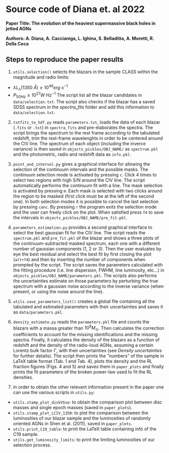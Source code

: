 # Source code of Diana et. al 2022

**Paper Title: The evolution of the heaviest supermassive black holes in jetted AGNs**

**Authors: A. Diana, A. Caccianiga, L. Ighina, S. Belladitta, A. Moretti, R. Della Ceca**

## Steps to reproduce the paper results

1.   `utils.selection()` selects the blazars in the sample CLASS within the magnitude and radio limits:
- $\lambda L_\lambda(1350\ Å) \geq 10^{46} erg\ s^{-1}$
- $P_{5 GHz} \geq 10^{27} W\ Hz^{-1}$
The script list all the blazar candidates in `data/selection.txt`.
The script also checks if the blazar has a saved SDSS spectrum in the *spectra_fits* folder and add this information to `data/selection.txt`.
2.   `txtfits_to_hdf.py` reads `parameters.txt`, loads the data of each blazar (`.fits` or `.txt`) in `spectra_fits` and pre-elaborates the spectra.
The script brings the spectrum to the rest frame according to the tabulated redshift, trim the rest-frame wavelenghts in order to be centered around the CIV line.
The spectrum of each object (including the inverce variance) is then saved in `objects_pickles/OBJ_NAME/` as `spectrum.pkl` and the photometric, radio and redshift data as `info.pkl`.
3.   `point_and_interval.py` gives a graphical interface for allowing the selection of the continuum intervals and the possible masks. The continuum selection mode is activated by pressing `c`.
Click 4 times to select two regions with high S/N around the CIV line.
The script automatically performs the continuum fit with a line.
The mask selection is activated by pressing `m`.
Each mask is selected with two clicks around the region to be masked (first click must be at the left of the second one).
In both selection modes it is possible to cancel the last selection by pressing `canc`.
By pressing `r` the program exits the selection mode and the user can freely click on the plot.
When satisfied press `f4` to save the intervals in `objects_pickles/OBJ_NAME/pre_fit.pkl`.

4.   `parameters_estimation.py` provides a second graphical interface to select the best gaussian fit for the CIV line.
The script reads the `spectrum.pkl` and `pre_fit.pkl` of the blazar and shows a three plots of the continuum-subtracted masked spectrum, each one with a different number of gaussian components (1, 2 or 3). Then the user evaluates by eye the best residual and select the best fit by first closing the plot (`alt+f4`) and then by inserting the number of components when prompted by the script.
The script saves the parameters calculated with the fitting procedure (i.e. line dispersion, FWHM, line luminosity, etc...) in `objects_pickles/OBJ_NAME/parameters.pkl`.
The scripts also performs the uncertainties estimate on those parameters by perturbing the true spectrum with a gaussian noise according to the inverse variance (when present, or using the noise around the line).

5.   `utils.save_parameters_list()` creates a global file containing all the tabulated and estimated parameters with their uncertainties and saves it as `data/parameters.pkl`.

6.   `density_estimate.py` reads the `parameters.pkl` file and counts the blazars with a massa greater than $10^9 M_\odot$. 
Then calculates the correction coefficients to account for the missing identifications and the missing spectra.
Finally, it calculates the density of the blazars as a function of redshift and the density of the radio-loud AGNs, assuming a certain Lorentz bulk factor $\Gamma$, with their uncertainties (see *Density uncertainties* for further details).
The script then prints the "numbers" of the sample in LaTeX table format (Tab. 1 and Tab. 4), plots the density and the RL fraction figures (Figs. 4 and 5) and saves them in `paper_plots` and finally prints the fit parameters of the broken power-law used to fit the RL densities.

7.   In order to obtain the other relevant information present in the paper one can use the various scripts in `utils.py`:
- `utils.stamp_plot_diskVSse`: to obtain the comparison plot between disc masses and single epoch masses (saved in `paper_plots`).
- `utils.stamp_plot_LCIV_1350`: to plot the comparison between the luminosities of our blazar sample and the luminosities of randomly oriented AGNs in Shen et al. (2011), saved in `paper_plots`.
- `utils.print_C19_table`: to print the LaTeX table containing info of the C19 sample.
- `utils.get_luminosity_limits`: to print the limiting luminosities of our selection process.